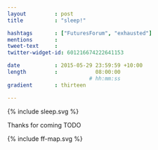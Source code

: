 ```yaml
---
layout         : post
title          : "sleep!"

hashtags       : ["FuturesForum", "exhausted"]
mentions       :
tweet-text     :
twitter-widget-id: 601216674222641153

date           : 2015-05-29 23:59:59 +10:00
length         :            08:00:00
                          # hh:mm:ss
gradient       : thirteen

---
```


{% include sleep.svg %}

Thanks for coming TODO


<div class="the-map">{% include ff-map.svg %}</div>
